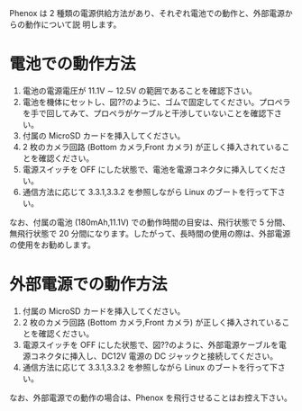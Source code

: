 Phenox は 2 種類の電源供給方法があり、それぞれ電池での動作と、外部電源からの動作について説明します。
# 電池での動作方法
1. 電池の電源電圧が 11.1V ∼ 12.5V の範囲であることを確認下さい。2. 電池を機体にセットし、図??のように、ゴムで固定してください。プロペラを手で回してみて、プロペラがケーブルと干渉していないことを確認下さい。3. 付属の MicroSD カードを挿入してください。4. 2 枚のカメラ回路 (Bottom カメラ,Front カメラ) が正しく挿入されていることを確認ください。
5. 電源スイッチを OFF にした状態で、電池を電源コネクタに挿入してください。6. 通信方法に応じて 3.3.1,3.3.2 を参照しながら Linux のブートを行って下さい。

なお、付属の電池 (180mAh,11.1V) での動作時間の目安は、飛行状態で 5 分間、無飛行状態で 20分間になります。したがって、長時間の使用の際は、外部電源の使用をお勧めします。

# 外部電源での動作方法1. 付属の MicroSD カードを挿入してください。2. 2 枚のカメラ回路 (Bottom カメラ,Front カメラ) が正しく挿入されていることを確認ください。3. 電源スイッチを OFF にした状態で、図??のように、外部電源ケーブルを電源コネクタに挿入し、DC12V 電源の DC ジャックと接続してください。4. 通信方法に応じて 3.3.1,3.3.2 を参照しながら Linux のブートを行って下さい。
なお、外部電源での動作の場合は、Phenox を飛行させることはお控え下さい。